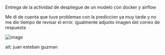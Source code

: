 Entrega de la actividad de despliegue de un modelo con docker y airflow

Me di de cuenta que tuve problemas con la prediccion ya muy tarde y no me dio tiempo de revisar el error. igualmente adjunto imagen del correo de respuesta

![image](https://github.com/user-attachments/assets/c73b943f-7f5a-4652-8d5b-c908d378c67b)

att: juan esteban guzman
